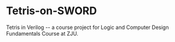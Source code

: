 # Tetris-on-SWORD
Tetris in Verilog -- a course project for Logic and Computer Design Fundamentals Course at ZJU.
